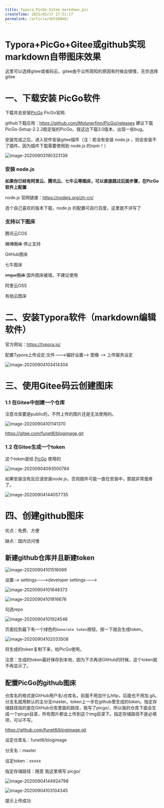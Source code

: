 ```yaml
---
title: Typora_PicGo_Gitee_markdown_pic
createTime: 2025/05/27 17:51:17
permalink: /article/de5188k6/
---
```

# Typora+PicGo+Gitee或github实现markdown自带图床效果

这里可以选择gitee或者码云，gitee由于众所周知的原因有时候会很慢，无奈选择gitee

# 一、下载安装 PicGo软件

下载并且安装[PicGo](https://github.com/Molunerfinn/PicGo) PicGo官网.

github下载应用：https://github.com/Molunerfinn/PicGo/releases 建议下载PicGo-Setup-2.2.2稳定版的PicGo，我这边下载3.0版本，出现一些bug。

安装完成之后，进入软件安装gitee插件（注：若没有安装 node.js ，则会安装不了插件。因为插件下载需要使用到 node.js 的npm！）

![image-20200903190323139](https://imgoss.xgss.net/picgo/image-20200903190323139.png?aliyun)

### **安装 node.js**

**如果你已经有阿里云、腾讯云、七牛云等图床，可以直接跳过后面步骤，在PicGo 软件上配置**

node.js 官网链接：https://nodejs.org/zh-cn/

选个自己喜欢的版本下载，node.js 的配置可自行百度，这里就不详写了

### 支持以下图床

腾讯云COS 

~~微博图床~~ 停止支持

GitHub图床

七牛图床

~~imgur图床~~ 国外图床被墙，不建议使用

阿里云OSS

有拍云图床

# 二、安装Typora软件（markdown编辑软件）

官方网站：https://typora.io/

配置Typora上传设定:文件--->偏好设置--> 图像 --> 上传服务设定

![image-20200904103414304](https://imgoss.xgss.net/picgo/image-20200904103414304.png?aliyun)



# 三、使用Gitee码云创建图床



### 1.1 在Gitee中创建一个仓库

注意仓库要是public的，不然上传的图片还是无法使用的。

![image-20200904101141370](https://imgoss.xgss.net/picgo/image-20200904101141370.png?aliyun)

https://gitee.com/funet8/blogimage.git

### 1.2 在Gitee生成一个token

这个token是给 [PicGo](https://github.com/Molunerfinn/PicGo) 使用的

![image-20200904093500784](https://imgoss.xgss.net/picgo/image-20200904093500784.png?aliyun)

如果安装没有反应请安装node.js，否则插件可能一直在安装中，那就非常蛋疼了。

![image-20200904144057735](https://imgoss.xgss.net/picgo/image-20200904144057735.png?aliyun)





# 四、创建github图床

优点：免费、方便

缺点：国内访问慢

## 新建github仓库并且新建token

![image-20200904101516069](https://imgoss.xgss.net/picgo/image-20200904101516069.png?aliyun)

设置--> settings--->developer settings--->

![image-20200904101648373](https://imgoss.xgss.net/picgo/image-20200904101648373.png?aliyun)

![image-20200904101816676](https://imgoss.xgss.net/picgo/image-20200904101816676.png?aliyun)

勾选repo

![image-20200904101924546](https://imgoss.xgss.net/picgo/image-20200904101924546.png?aliyun)

页面拉到最下有一个绿色的`Generate token`按钮，按一下就会生成token。

![image-20200904102033508](https://imgoss.xgss.net/picgo/image-20200904102033508.png?aliyun)

将生成的token复制下来，给PicGo使用。

注意：生成的token最好保存到本地，因为下次再进GitHub的时候，这个token就不再显示了。

## 配置PicGo的github图床

仓库名的格式是GitHub用户名\仓库名，前面不用加什么http，后面也不用加.git。分支名就用默认的主分支master。token上一步在github里生成的token。指定存储路径指的是在GitHub仓库里面的路径，我写了picgo/，所以我的仓库下面会生成一个picgo目录，所有图片都会上传到这个img目录下。指定存储路径不是必填项，可以不写。

https://github.com/funet8/blogimage.git

设定仓库名：funet8/blogimage

分支名：master

设定token：xxxxx

指定存储路径：随意  我这里填写 picgo/

![image-20200904144924798](https://imgoss.xgss.net/picgo/image-20200904144924798.png?aliyun)



![image-20200904103104345](https://imgoss.xgss.net/picgo/image-20200904103104345.png?aliyun)

提示上传成功







